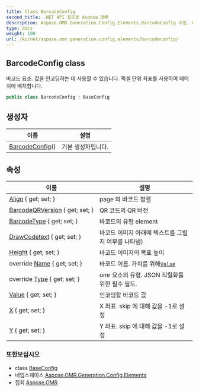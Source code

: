 ```yaml
---
title: Class BarcodeConfig
second_title: .NET API 참조용 Aspose.OMR
description: Aspose.OMR.Generation.Config.Elements.BarcodeConfig 수업. 바코드 요소. 값을 인코딩하는 데 사용할 수 있습니다. 픽셀 단위 좌표를 사용하여 페이지에 배치합니다.
type: docs
weight: 100
url: /ko/net/aspose.omr.generation.config.elements/barcodeconfig/
---
```

## BarcodeConfig class

바코드 요소. 값을 인코딩하는 데 사용할 수 있습니다. 픽셀 단위 좌표를 사용하여 페이지에 배치합니다.

```csharp
public class BarcodeConfig : BaseConfig
```

## 생성자

| 이름 | 설명 |
| --- | --- |
| [BarcodeConfig](barcodeconfig/)() | 기본 생성자입니다. |

## 속성

| 이름 | 설명 |
| --- | --- |
| [Align](../../aspose.omr.generation.config.elements/barcodeconfig/align/) { get; set; } | page 의 바코드 정렬 |
| [BarcodeQRVersion](../../aspose.omr.generation.config.elements/barcodeconfig/barcodeqrversion/) { get; set; } | QR 코드의 QR 버전 |
| [BarcodeType](../../aspose.omr.generation.config.elements/barcodeconfig/barcodetype/) { get; set; } | 바코드의 유형 element |
| [DrawCodetext](../../aspose.omr.generation.config.elements/barcodeconfig/drawcodetext/) { get; set; } | 바코드 이미지 아래에 텍스트를 그릴지 여부를 나타냄) |
| [Height](../../aspose.omr.generation.config.elements/barcodeconfig/height/) { get; set; } | 바코드 이미지의 목표 높이 |
| override [Name](../../aspose.omr.generation.config.elements/barcodeconfig/name/) { get; set; } | 바코드 이름. 가치를 위해[`Value`](./value/) |
| override [Type](../../aspose.omr.generation.config.elements/barcodeconfig/type/) { get; set; } | omr 요소의 유형. JSON 직렬화를 위한 필수 필드. |
| [Value](../../aspose.omr.generation.config.elements/barcodeconfig/value/) { get; set; } | 인코딩할 바코드 값 |
| [X](../../aspose.omr.generation.config.elements/barcodeconfig/x/) { get; set; } | X 좌표. skip 에 대해 값을 -1로 설정 |
| [Y](../../aspose.omr.generation.config.elements/barcodeconfig/y/) { get; set; } | Y 좌표. skip 에 대해 값을 -1로 설정 |

### 또한보십시오

* class [BaseConfig](../../aspose.omr.generation.config/baseconfig/)
* 네임스페이스 [Aspose.OMR.Generation.Config.Elements](../../aspose.omr.generation.config.elements/)
* 집회 [Aspose.OMR](../../)


